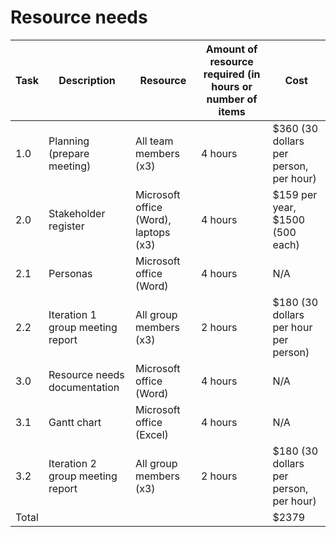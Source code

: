 # Resource needs
| Task | Description | Resource | Amount of resource required (in hours or number of items | Cost |
|-----|--------------|----------|----------------------------------------------------------|------|
| 1.0 | Planning (prepare meeting) | All team members (x3) | 4 hours | $360 (30 dollars per person, per hour) |   
| 2.0 | Stakeholder register | Microsoft office (Word), laptops (x3) | 4 hours | $159 per year, $1500 (500 each) |
| 2.1 | Personas | Microsoft office (Word) | 4 hours | N/A | 
| 2.2 | Iteration 1 group meeting report | All group members (x3) | 2 hours | $180 (30 dollars per hour per person) |
| 3.0 | Resource needs documentation | Microsoft office (Word) | 4 hours | N/A | 
| 3.1 | Gantt chart | Microsoft office (Excel) | 4 hours | N/A | 
| 3.2 | Iteration 2 group meeting report | All group members (x3) | 2 hours | $180 (30 dollars per person, per hour) |
| Total | | | | $2379 |  
